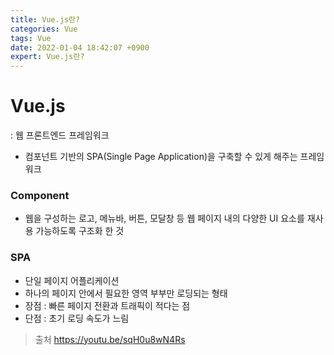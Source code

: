 ```yaml
---
title: Vue.js란?
categories: Vue
tags: Vue
date: 2022-01-04 18:42:07 +0900
expert: Vue.js란?
---
```


# Vue.js

: 웹 프론트엔드 프레임워크

- 컴포넌트 기반의 SPA(Single Page Application)을 구축할 수 있게 해주는 프레임워크

### Component

- 웹을 구성하는 로고, 메뉴바, 버튼, 모달창 등 웹 페이지 내의 다양한 UI 요소를 재사용 가능하도록 구조화 한 것

### SPA

- 단일 페이지 어플리케이션
- 하나의 페이지 안에서 필요한 영역 부부만 로딩되는 형태
- 장점 : 빠른 페이지 전환과 트래픽이 적다는 점
- 단점 : 초기 로딩 속도가 느림

> 출처
> https://youtu.be/sqH0u8wN4Rs
